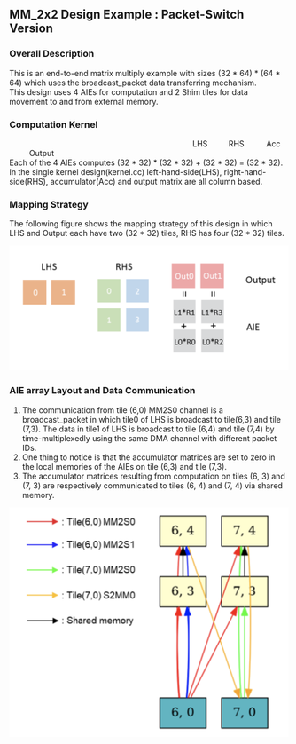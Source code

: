 ## MM_2x2 Design Example : Packet-Switch Version

### Overall Description<br>
This is an end-to-end matrix multiply example with sizes (32 * 64) * (64 * 64) which uses the broadcast_packet data transferring mechanism.<br>
This design uses 4 AIEs for computation and 2 Shim tiles for data movement to and from external memory. <br>

### Computation Kernel<br>
&emsp; &emsp; &emsp; &emsp; &emsp; &emsp; &emsp; &emsp; &emsp; &emsp; &emsp; &emsp; &emsp; &emsp; &emsp; &emsp; &emsp; &emsp; &nbsp; LHS &emsp; &nbsp; &nbsp; RHS &emsp; &emsp; Acc &emsp; &emsp; Output<br>
Each of the 4 AIEs computes (32 * 32) * (32 * 32) + (32 * 32) = (32 * 32). In the single kernel design(kernel.cc) left-hand-side(LHS), right-hand-side(RHS), accumulator(Acc) and output matrix are all column based.<br>

### Mapping Strategy<br>
The following figure shows the mapping strategy of this design in which LHS and Output each have two (32 * 32) tiles, RHS has four (32 * 32) tiles.<br>
<p align="center">
  <img
    src="../design_pictures/MM_2x2_kernel.png"
    width="850">
</p>


### AIE array Layout and Data Communication<br>
1. The communication from tile (6,0) MM2S0 channel is a broadcast_packet in which tile0 of LHS is broadcast to tile(6,3) and tile (7,3). The data in tile1 of LHS is broadcast to tile (6,4) and tile (7,4) by time-multiplexedly using the same DMA channel with different packet IDs.<br> 
2. One thing to notice is that the accumulator matrices are set to zero in the local memories of the AIEs on tile (6,3) and tile (7,3). <br>
3. The accumulator matrices resulting from computation on tiles (6, 3) and (7, 3) are respectively communicated to tiles (6, 4) and (7, 4) via shared memory. <br>
<p align="center">
  <img
    src="../design_pictures/MM_2x2_packet_switch.png"
    width="650">
</p>

